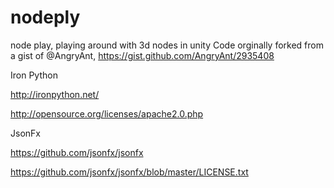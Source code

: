 nodeply
=======
node play, playing around with 3d nodes in unity
Code orginally forked from a gist of @AngryAnt, https://gist.github.com/AngryAnt/2935408

Iron Python

http://ironpython.net/

http://opensource.org/licenses/apache2.0.php

JsonFx

https://github.com/jsonfx/jsonfx

https://github.com/jsonfx/jsonfx/blob/master/LICENSE.txt

